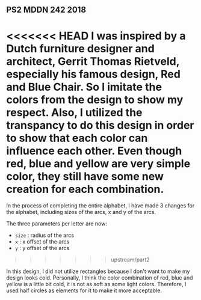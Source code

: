 ## PS2 MDDN 242 2018

<<<<<<< HEAD
I was inspired by a Dutch furniture designer and architect, Gerrit Thomas Rietveld, especially his famous design, Red and Blue Chair. So I imitate the colors from the design to show my respect. Also, I utilized the transpancy to do this design in order to show that each color can influence each other. Even though red, blue and yellow are very simple color, they still have some new creation for each combination. 
=======

In the process of completing the entire alphabet, I have made 3 changes for the alphabet, including sizes of the arcs, x and y of the arcs.

The three parameters per letter are now:
  * `size` : radius of the arcs
  * `x` : x offset of the arcs
  * `y` : y offset of the arcs
>>>>>>> upstream/part2

In this design, I did not utilize rectangles because I don't want to make my design looks cold. Personally, I think the color combination of red, blue and yellow is a little bit cold, it is not as soft as some light colors. Therefore, I used half circles as elements for it to make it more acceptable.